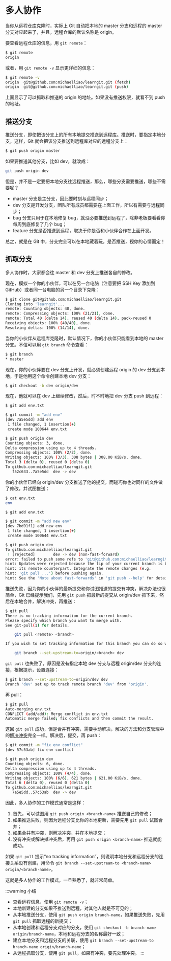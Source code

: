 # 多人协作

当你从远程仓库克隆时，实际上 Git 自动把本地的 master 分支和远程的 master 分支对应起来了，并且，远程仓库的默认名称是 origin。

要查看远程仓库的信息，用 `git remote`：

```sh
$ git remote
origin
```

或者，用 `git remote -v` 显示更详细的信息：

```sh
$ git remote -v
origin  git@github.com:michaelliao/learngit.git (fetch)
origin  git@github.com:michaelliao/learngit.git (push)
```

上面显示了可以抓取和推送的 origin 的地址。如果没有推送权限，就看不到 push 的地址。

## 推送分支

推送分支，即使把该分支上的所有本地提交推送到远程库。推送时，要指定本地分支，这样，Git 就会把该分支推送到远程库对应的远程分支上：

```sh
$ git push origin master
```

如果要推送其他分支，比如 dev，就改成：

```sh
git push origin dev
```

但是，并不是一定要把本地分支往远程推送，那么，哪些分支需要推送，哪些不需要呢？

- master 分支是主分支，因此要时刻与远程同步；
- dev 分支是开发分支，团队所有成员都需要在上面工作，所以有需要与远程同步；
- bug 分支只用于在本地修复 bug，就没必要推送到远程了，除非老板要看看你每周到底修复了几个 bug；
- feature 分支是否推送到远程，取决于你是否和小伙伴合作在上面开发。

总之，就是在 Git 中，分支完全可以在本地藏着玩，是否推送，视你的心情而定！

## 抓取分支

多人协作时，大家都会往 master 和 dev 分支上推送各自的修改。

现在，模拟一个你的小伙伴，可以在另一台电脑（注意要把 SSH Key 添加到 GitHub）或者同一台电脑的另一个目录下克隆：

```sh
$ git clone git@github.com:michaelliao/learngit.git
Cloning into 'learngit'...
remote: Counting objects: 40, done.
remote: Compressing objects: 100% (21/21), done.
remote: Total 40 (delta 14), reused 40 (delta 14), pack-reused 0
Receiving objects: 100% (40/40), done.
Resolving deltas: 100% (14/14), done.
```

当你的小伙伴从远程库克隆时，默认情况下，你的小伙伴只能看到本地的 master 分支。不信可以用 `git branch` 命令查看：

```sh
$ git branch
* master
```

现在，你的小伙伴要在 dev 分支上开发，就必须创建远程 origin 的 dev 分支到本地，于是他用这个命令创建本地 dev 分支：

```sh
$ git checkout -b dev origin/dev
```

现在，他就可以在 dev 上继续修改，然后，时不时地把 dev 分支 push 到远程：

```sh
$ git add env.txt

$ git commit -m "add env"
[dev 7a5e5dd] add env
 1 file changed, 1 insertion(+)
 create mode 100644 env.txt

$ git push origin dev
Counting objects: 3, done.
Delta compression using up to 4 threads.
Compressing objects: 100% (2/2), done.
Writing objects: 100% (3/3), 308 bytes | 308.00 KiB/s, done.
Total 3 (delta 0), reused 0 (delta 0)
To github.com:michaelliao/learngit.git
   f52c633..7a5e5dd  dev -> dev
```

你的小伙伴已经向 origin/dev 分支推送了他的提交，而碰巧你也对同样的文件做了修改，并试图推送：

```sh
$ cat env.txt
env

$ git add env.txt

$ git commit -m "add new env"
[dev 7bd91f1] add new env
 1 file changed, 1 insertion(+)
 create mode 100644 env.txt

$ git push origin dev
To github.com:michaelliao/learngit.git
 ! [rejected]        dev -> dev (non-fast-forward)
error: failed to push some refs to 'git@github.com:michaelliao/learngit.git'
hint: Updates were rejected because the tip of your current branch is behind
hint: its remote counterpart. Integrate the remote changes (e.g.
hint: 'git pull ...') before pushing again.
hint: See the 'Note about fast-forwards' in 'git push --help' for details.
```

推送失败，因为你的小伙伴的最新提交和你试图推送的提交有冲突，解决办法也很简单，Git 已经提示我们，先用 `git push` 把最新的提交从 origin/dev 抓下来，然后在本地合并，解决冲突，再推送：

```sh
$ git pull
There is no tracking information for the current branch.
Please specify which branch you want to merge with.
See git-pull(1) for details.

    git pull <remote> <branch>

If you wish to set tracking information for this branch you can do so with:

    git branch --set-upstream-to=origin/<branch> dev
```

`git pull` 也失败了，原因是没有指定本地 dev 分支与远程 origin/dev 分支的连接，根据提示，设置连接：

```sh
$ git branch --set-upstream-to=origin/dev dev
Branch 'dev' set up to track remote branch 'dev' from 'origin'.
```

再 pull：

```sh
$ git pull
Auto-merging env.txt
CONFLICT (add/add): Merge conflict in env.txt
Automatic merge failed; fix conflicts and then commit the result.
```

这回 `git pull` 成功，但是合并有冲突，需要手动解决，解决的方法和分支管理中的[解决冲突](./conflicts)完全一样。解决后，提交，再 push：

```sh
$ git commit -m "fix env conflict"
[dev 57c53ab] fix env conflict

$ git push origin dev
Counting objects: 6, done.
Delta compression using up to 4 threads.
Compressing objects: 100% (4/4), done.
Writing objects: 100% (6/6), 621 bytes | 621.00 KiB/s, done.
Total 6 (delta 0), reused 0 (delta 0)
To github.com:michaelliao/learngit.git
   7a5e5dd..57c53ab  dev -> dev
```

因此，多人协作的工作模式通常是这样：

1. 首先，可以试图用 `git push origin <branch-name>` 推送自己的修改；
2. 如果推送失败，则因为远程分支比你的本地更新，需要先用 `git pull` 试图合并；
3. 如果合并有冲突，则解决冲突，并在本地提交；
4. 没有冲突或解决掉冲突后，再用 `git push origin <branch-name>` 推送就能成功。

如果 `git pull` 提示“no tracking information”，则说明本地分支和远程分支的连接关系没有创建，用命令 `git branch --set-upstream-to <branch-name> origin/<branch-name>`。

这就是多人协作的工作模式，一旦熟悉了，就非常简单。

:::warning 小结
- 查看远程信息，使用 `git remote -v`；
- 本地新建的分支如果不推送到远程，对其他人就是不可见的；
- 从本地推送分支，使用 `git push origin branch-name`，如果推送失败，先用 `git pull` 抓取远程的新提交；
- 从本地创建和远程分支对应的分支，使用 `git checkout -b branch-name origin/branch-name`，本地和远程分支的名称最好一致；
- 建立本地分支和远程分支的关联，使用 `git branch --set-upstream-to branch-name origin/branch-name`；
- 从远程抓取分支，使用 `git pull`，如果有冲突，要先处理冲突。
:::
